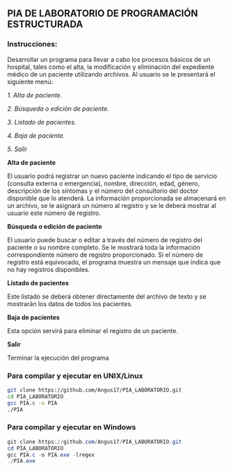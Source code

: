 ## PIA DE LABORATORIO DE PROGRAMACIÓN ESTRUCTURADA

### Instrucciones: 

Desarrollar un programa para llevar a cabo los procesos básicos de un hospital, tales como el alta, la modificación y eliminación del expediente médico de un paciente utilizando archivos. Al usuario se le presentará el siguiente menú: 

*1. Alta de paciente.* 

*2. Búsqueda o edición de paciente.*

*3. Listado de pacientes.* 

*4. Baja de paciente.* 

*5. Salir*



 **Alta de paciente** 

El usuario podrá registrar un nuevo paciente indicando el tipo de servicio (consulta externa o emergencia), nombre, dirección, edad, género, descripción de los síntomas y el número del consultorio del doctor disponible que lo atenderá. La información proporcionada se almacenará en un archivo, se le asignará un número al registro y se le deberá mostrar al usuario este número de registro. 



**Búsqueda o edición de paciente**

El usuario puede buscar o editar a través del número de registro del paciente o su nombre completo. Se le mostrará toda la información correspondiente número de registro proporcionado. Si el número de registro está equivocado, el programa muestra un mensaje que indica que no hay registros disponibles. 



**Listado de pacientes** 

Este listado se deberá obtener directamente del archivo de texto y se mostrarán los datos de todos los pacientes. 



**Baja de pacientes** 

Esta opción servirá para eliminar el registro de un paciente.


**Salir**

Terminar la ejecución del programa

### Para compilar y ejecutar en UNIX/Linux

```bash
git clone https://github.com/Angus17/PIA_LABORATORIO.git
cd PIA_LABORATORIO
gcc PIA.c -o PIA
./PIA
```

### Para compilar y ejecutar en Windows

```powershell
git clone https://github.com/Angus17/PIA_LABORATORIO.git
cd PIA_LABORATORIO
gcc PIA.c -o PIA.exe -lregex
./PIA.exe

```